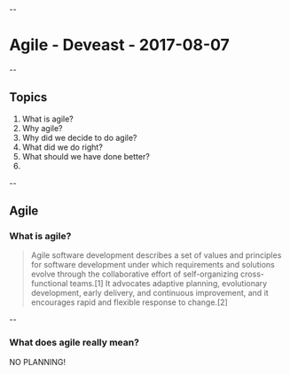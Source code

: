 --
# Agile - Deveast - 2017-08-07
--
## Topics

1. What is agile?
2. Why agile?
3. Why did we decide to do agile?
4. What did we do right?
5. What should we have done better?
6. 

--

## Agile

### What is agile?
> Agile software development describes a set of values and principles for software development under which requirements and solutions evolve through the collaborative effort of self-organizing cross-functional teams.[1] It advocates adaptive planning, evolutionary development, early delivery, and continuous improvement, and it encourages rapid and flexible response to change.[2]

--

### What does agile really mean?  
NO PLANNING!
